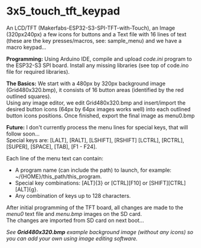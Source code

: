 # 3x5_touch_tft_keypad

An LCD/TFT (Makerfabs-ESP32-S3-SPI-TFT-with-Touch), an Image (320px240px) a few icons for buttons and
a Text file with 16 lines of text (these are the key presses/macros, see: sample_menu) and we have a macro keypad...

**Programming:**
Using Arduino IDE, compile and upload *code.ini* program to the ESP32-S3 SPI board. Install any missing libraries (see top of code.ino file for required libraries).  

**The Basics:**
We start with a 480px by 320px background image (Grid480x320.bmp), it consists of 16 button areas (identified by the red outlined squares).  
Using any image editor, we edit Grid480x320.bmp and insert/import the desired button icons (64px by 64px images works well) into each outlined button 
icons positions. Once finished, export the final image as menu0.bmp  

**Future:**
I don't currently process the menu lines for special keys, that will follow soon...  
Special keys are: [LALT], [RALT], [LSHIFT], [RSHIFT] [LCTRL], [RCTRL], [SUPER], [SPACE], [TAB], [F1 - F24].  

Each line of the menu text can contain:  
-  A program name (can include the path) to launch, for example: ~/{HOME}/this_path/this_program.  
-  Special key combinations: [ALT]{3} or [CTRL][F10] or [SHIFT][CTRL][ALT]{g}.  
-  Any combination of keys up to 128 characters.  

After initial programming of the TFT board, all changes are made to the *menu0* text file and *menu.bmp* images on the SD card.  
The changes are imported from SD card on next boot...    

*See **Grid480x320.bmp** example background image (without any icons) so you can add your own using image editing software.* 
